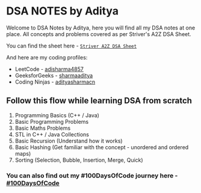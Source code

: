 # DSA NOTES by Aditya

Welcome to DSA Notes by Aditya, here you will find all my DSA notes at one place. All concepts and problems covered as per Striver's A2Z DSA Sheet.

You can find the sheet here - [`Striver A2Z DSA Sheet`](https://takeuforward.org/strivers-a2z-dsa-course/strivers-a2z-dsa-course-sheet-2)

And here are my coding profiles:
- LeetCode - [adisharma4857](https://leetcode.com/u/adisharma4857)
- GeeksforGeeks - [sharmaaditya](https://www.geeksforgeeks.org/user/sharmaaditya)
- Coding Ninjas - [adityasharmacn](https://www.naukri.com/code360/profile/adityasharmacn)

## Follow this flow while learning DSA from scratch

1. Programming Basics (C++ / Java)
2. Basic Programming Problems
3. Basic Maths Problems
4. STL in C++ / Java Collections
5. Basic Recursion (Understand how it works)
6. Basic Hashing (Get familiar with the concept - unordered and ordered maps)
7. Sorting (Selection, Bubble, Insertion, Merge, Quick)

### You can also find out my #100DaysOfCode journey here - [#100DaysOfCode](https://github.com/AdityaSharmaHub/100DaysOfCode)